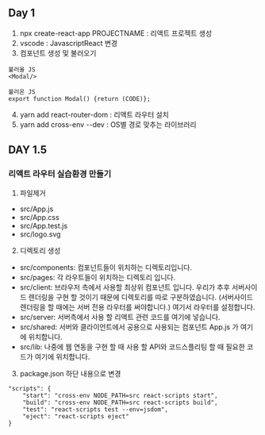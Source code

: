 ## Day 1
1. npx create-react-app PROJECTNAME : 리액트 프로젝트 생성
2. vscode : JavascriptReact 변경
3. 컴포넌트 생성 및 불러오기
```
불러올 JS
<Modal/>

불러온 JS
export function Modal() {return (CODE)};
```
4. yarn add react-router-dom : 리액트 라우터 설치
5. yarn add cross-env --dev : OS별 경로 맞추는 라이브러리

## DAY 1.5
### 리액트 라우터 실습환경 만들기 
1. 파일제거
- src/App.js
- src/App.css
- src/App.test.js
- src/logo.svg   
   
2. 디렉토리 생성
- src/components: 컴포넌트들이 위치하는 디렉토리입니다.
- src/pages: 각 라우트들이 위치하는 디렉토리 입니다.
- src/client: 브라우저 측에서 사용할 최상위 컴포넌트 입니다. 우리가 추후 서버사이드 렌더링을 구현 할 것이기 때문에 디렉토리를 따로 구분하였습니다. (서버사이드 렌더링을 할 때에는 서버 전용 라우터를 써야합니다.) 여기서 라우터를 설정합니다.
- src/server: 서버측에서 사용 할 리액트 관련 코드를 여기에 넣습니다.
- src/shared: 서버와 클라이언트에서 공용으로 사용되는 컴포넌트 App.js 가 여기에 위치합니다.
- src/lib: 나중에 웹 연동을 구현 할 때 사용 할 API와 코드스플리팅 할 때 필요한 코드가 여기에 위치합니다.

3. package.json 하단 내용으로 변경
```
"scripts": {
    "start": "cross-env NODE_PATH=src react-scripts start",
    "build": "cross-env NODE_PATH=src react-scripts build",
    "test": "react-scripts test --env=jsdom",
    "eject": "react-scripts eject"
}
```

